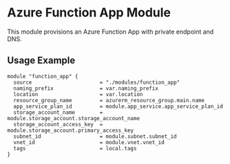 # Azure Function App Module

This module provisions an Azure Function App with private endpoint and DNS.

## Usage Example
```hcl
module "function_app" {
  source                      = "./modules/function_app"
  naming_prefix               = var.naming_prefix
  location                    = var.location
  resource_group_name         = azurerm_resource_group.main.name
  app_service_plan_id         = module.app_service.app_service_plan_id
  storage_account_name        = module.storage_account.storage_account_name
  storage_account_access_key  = module.storage_account.primary_access_key
  subnet_id                   = module.subnet.subnet_id
  vnet_id                     = module.vnet.vnet_id
  tags                        = local.tags
}
```
